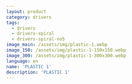 ```yaml
---
layout: product
category: drivers
tags:
  - drivers
  - drivers-spiral
  - drivers-spiral-no5
image_main: /assets/img/plastic-1.webp
image_150: /assets/img/plastic-1-150x150.webp
image_300: /assets/img/plastic-1-300x300.webp
language: en
name: 'PLASTIC 1'
description: 'PLASTIC 1'
---
```

